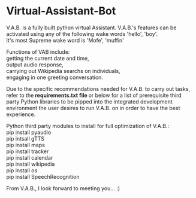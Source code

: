 # Virtual-Assistant-Bot
V.A.B. is a fully built python virtual Assistant. V.A.B.'s features can be activated using any of the following wake words 'hello', 'boy'.<br>
It's most Supreme wake word is 'Mofe', 'muffin'<br> 

Functions of VAB include: <br /> 
getting the current date and time, <br /> 
output audio response, <br />
carrying out Wikipedia searchs on individuals, <br />
engaging in one greeting conversation. <br />

Due to the specific recommendations needed for V.A.B. to carry out tasks, refer to the<b> requirements.txt file </b> or below for a list of prerequisite third party Python libraries to be pipped into the integrated development environment the user desires to run V.A.B. on in order to have the best experience. 

<str>Python third party modules to install for full optimization of V.A.B.:</str><br />
pip install pyaudio<br />
pip intsall gTTS<br />
pip install maps<br />
pip install tracker<br />
pip install calendar<br />
pip install wikipedia<br />
pip install os<br />
pip install SpeechRecognition<br />


From V.A.B., I look forward to meeting you… :)
